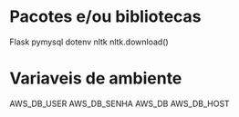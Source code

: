 # Pacotes e/ou bibliotecas 

Flask
pymysql
dotenv
nltk
nltk.download()

# Variaveis de ambiente

AWS_DB_USER
AWS_DB_SENHA
AWS_DB
AWS_DB_HOST